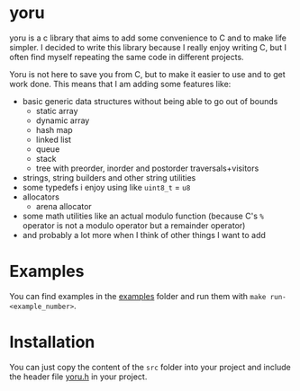 # yoru
yoru is a c library that aims to add some convenience to C and to make life simpler.
I decided to write this library because I really enjoy writing C, but I often find myself repeating the same code in different projects.

Yoru is not here to save you from C, but to make it easier to use and to get work done. This means that I am adding some features like:
- basic generic data structures without being able to go out of bounds
    - static array
    - dynamic array
    - hash map
    - linked list
    - queue
    - stack
    - tree with preorder, inorder and postorder traversals+visitors
- strings, string builders and other string utilities
- some typedefs i enjoy using like `uint8_t` = `u8`
- allocators
    - arena allocator
- some math utilities like an actual modulo function (because C's `%` operator is not a modulo operator but a remainder operator)
- and probably a lot more when I think of other things I want to add

# Examples
You can find examples in the [examples](./src/_examples/) folder and run them with `make run-<example_number>`. 

# Installation
You can just copy the content of the `src` folder into your project and include the header file [yoru.h](./src/yoru.h) in your project.

